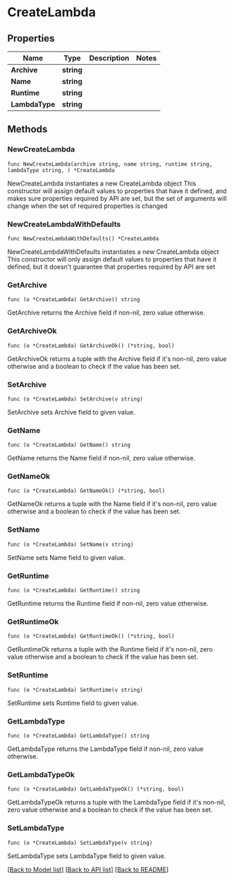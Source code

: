 # CreateLambda

## Properties

Name | Type | Description | Notes
------------ | ------------- | ------------- | -------------
**Archive** | **string** |  | 
**Name** | **string** |  | 
**Runtime** | **string** |  | 
**LambdaType** | **string** |  | 

## Methods

### NewCreateLambda

`func NewCreateLambda(archive string, name string, runtime string, lambdaType string, ) *CreateLambda`

NewCreateLambda instantiates a new CreateLambda object
This constructor will assign default values to properties that have it defined,
and makes sure properties required by API are set, but the set of arguments
will change when the set of required properties is changed

### NewCreateLambdaWithDefaults

`func NewCreateLambdaWithDefaults() *CreateLambda`

NewCreateLambdaWithDefaults instantiates a new CreateLambda object
This constructor will only assign default values to properties that have it defined,
but it doesn't guarantee that properties required by API are set

### GetArchive

`func (o *CreateLambda) GetArchive() string`

GetArchive returns the Archive field if non-nil, zero value otherwise.

### GetArchiveOk

`func (o *CreateLambda) GetArchiveOk() (*string, bool)`

GetArchiveOk returns a tuple with the Archive field if it's non-nil, zero value otherwise
and a boolean to check if the value has been set.

### SetArchive

`func (o *CreateLambda) SetArchive(v string)`

SetArchive sets Archive field to given value.


### GetName

`func (o *CreateLambda) GetName() string`

GetName returns the Name field if non-nil, zero value otherwise.

### GetNameOk

`func (o *CreateLambda) GetNameOk() (*string, bool)`

GetNameOk returns a tuple with the Name field if it's non-nil, zero value otherwise
and a boolean to check if the value has been set.

### SetName

`func (o *CreateLambda) SetName(v string)`

SetName sets Name field to given value.


### GetRuntime

`func (o *CreateLambda) GetRuntime() string`

GetRuntime returns the Runtime field if non-nil, zero value otherwise.

### GetRuntimeOk

`func (o *CreateLambda) GetRuntimeOk() (*string, bool)`

GetRuntimeOk returns a tuple with the Runtime field if it's non-nil, zero value otherwise
and a boolean to check if the value has been set.

### SetRuntime

`func (o *CreateLambda) SetRuntime(v string)`

SetRuntime sets Runtime field to given value.


### GetLambdaType

`func (o *CreateLambda) GetLambdaType() string`

GetLambdaType returns the LambdaType field if non-nil, zero value otherwise.

### GetLambdaTypeOk

`func (o *CreateLambda) GetLambdaTypeOk() (*string, bool)`

GetLambdaTypeOk returns a tuple with the LambdaType field if it's non-nil, zero value otherwise
and a boolean to check if the value has been set.

### SetLambdaType

`func (o *CreateLambda) SetLambdaType(v string)`

SetLambdaType sets LambdaType field to given value.



[[Back to Model list]](../README.md#documentation-for-models) [[Back to API list]](../README.md#documentation-for-api-endpoints) [[Back to README]](../README.md)


